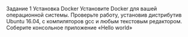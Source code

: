 Задание 1
Установка Docker
Установите Docker для вашей операционной системы.
Проверьте работу, установив дистрибутив Ubuntu 16.04, с компиляторов gcc и любым текстовым редактором.
Соберите консольное приложение «Hello world»
